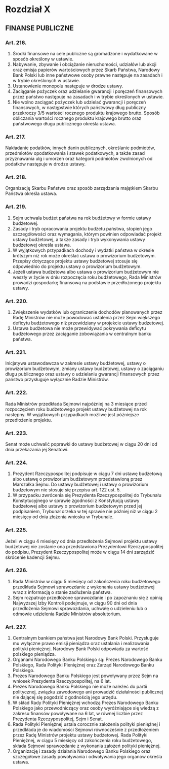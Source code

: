

# Rozdział X
## FINANSE PUBLICZNE


### Art. 216.

1.  Środki finansowe na cele publiczne są gromadzone i wydatkowane w
    sposób określony w ustawie.
2.  Nabywanie, zbywanie i obciążanie nieruchomości, udziałów lub akcji
    oraz emisja papierów wartościowych przez Skarb Państwa, Narodowy
    Bank Polski lub inne państwowe osoby prawne następuje na zasadach
    i w trybie określonych w ustawie.
3.  Ustanowienie monopolu następuje w drodze ustawy.
4.  Zaciąganie pożyczek oraz udzielanie gwarancji i poręczeń
    finansowych przez państwo następuje na zasadach i w trybie
    określonych w ustawie.
5.  Nie wolno zaciągać pożyczek lub udzielać gwarancji i poręczeń
    finansowych, w następstwie których państwowy dług publiczny
    przekroczy 3/5 wartości rocznego produktu krajowego brutto. Sposób
    obliczania wartości rocznego produktu krajowego brutto oraz
    państwowego długu publicznego określa ustawa.


### Art. 217.

Nakładanie podatków, innych danin publicznych, określanie podmiotów,
przedmiotów opodatkowania i stawek podatkowych, a także zasad
przyznawania ulg i umorzeń oraz kategorii podmiotów zwolnionych od
podatków następuje w drodze ustawy.


### Art. 218.

Organizację Skarbu Państwa oraz sposób zarządzania majątkiem Skarbu
Państwa określa ustawa.


### Art. 219.

1.  Sejm uchwala budżet państwa na rok budżetowy w formie ustawy
    budżetowej.
2.  Zasady i tryb opracowania projektu budżetu państwa, stopień jego
    szczegółowości oraz wymagania, którym powinien odpowiadać projekt
    ustawy budżetowej, a także zasady i tryb wykonywania ustawy
    budżetowej określa ustawa.
3.  W wyjątkowych przypadkach dochody i wydatki państwa w okresie
    krótszym niż rok może określać ustawa o prowizorium budżetowym.
    Przepisy dotyczące projektu ustawy budżetowej stosuje się
    odpowiednio do projektu ustawy o prowizorium budżetowym.
4.  Jeżeli ustawa budżetowa albo ustawa o prowizorium budżetowym nie
    weszły w życie w dniu rozpoczęcia roku budżetowego, Rada Ministrów
    prowadzi gospodarkę finansową na podstawie przedłożonego projektu
    ustawy.


### Art. 220.

1.  Zwiększenie wydatków lub ograniczenie dochodów planowanych przez
    Radę Ministrów nie może powodować ustalenia przez Sejm większego
    deficytu budżetowego niż przewidziany w projekcie ustawy
    budżetowej.
2.  Ustawa budżetowa nie może przewidywać pokrywania deficytu
    budżetowego przez zaciąganie zobowiązania w centralnym banku
    państwa.


### Art. 221.

Inicjatywa ustawodawcza w zakresie ustawy budżetowej, ustawy o
prowizorium budżetowym, zmiany ustawy budżetowej, ustawy o zaciąganiu
długu publicznego oraz ustawy o udzielaniu gwarancji finansowych przez
państwo przysługuje wyłącznie Radzie Ministrów.


### Art. 222.

Rada Ministrów przedkłada Sejmowi najpóźniej na 3 miesiące przed
rozpoczęciem roku budżetowego projekt ustawy budżetowej na rok
następny. W wyjątkowych przypadkach możliwe jest późniejsze
przedłożenie projektu.


### Art. 223.

Senat może uchwalić poprawki do ustawy budżetowej w ciągu 20 dni od
dnia przekazania jej Senatowi.


### Art. 224.

1.  Prezydent Rzeczypospolitej podpisuje w ciągu 7 dni ustawę
    budżetową albo ustawę o prowizorium budżetowym przedstawioną przez
    Marszałka Sejmu. Do ustawy budżetowej i ustawy o prowizorium
    budżetowym nie stosuje się przepisu art. 122 ust. 5.
2.  W przypadku zwrócenia się Prezydenta Rzeczypospolitej do Trybunału
    Konstytucyjnego w sprawie zgodności z Konstytucją ustawy
    budżetowej albo ustawy o prowizorium budżetowym przed jej
    podpisaniem, Trybunał orzeka w tej sprawie nie później niż w ciągu
    2 miesięcy od dnia złożenia wniosku w Trybunale.


### Art. 225.

Jeżeli w ciągu 4 miesięcy od dnia przedłożenia Sejmowi projektu ustawy
budżetowej nie zostanie ona przedstawiona Prezydentowi
Rzeczypospolitej do podpisu, Prezydent Rzeczypospolitej może w ciągu
14 dni zarządzić skrócenie kadencji Sejmu.


### Art. 226.

1.  Rada Ministrów w ciągu 5 miesięcy od zakończenia roku budżetowego
    przedkłada Sejmowi sprawozdanie z wykonania ustawy budżetowej wraz
    z informacją o stanie zadłużenia państwa.
2.  Sejm rozpatruje przedłożone sprawozdanie i po zapoznaniu się z
    opinią Najwyższej Izby Kontroli podejmuje, w ciągu 90 dni od dnia
    przedłożenia Sejmowi sprawozdania, uchwałę o udzieleniu lub o
    odmowie udzielenia Radzie Ministrów absolutorium.


### Art. 227.

1.  Centralnym bankiem państwa jest Narodowy Bank Polski. Przysługuje
    mu wyłączne prawo emisji pieniądza oraz ustalania i realizowania
    polityki pieniężnej. Narodowy Bank Polski odpowiada za wartość
    polskiego pieniądza.
2.  Organami Narodowego Banku Polskiego są: Prezes Narodowego Banku
    Polskiego, Rada Polityki Pieniężnej oraz Zarząd Narodowego Banku
    Polskiego.
3.  Prezes Narodowego Banku Polskiego jest powoływany przez Sejm na
    wniosek Prezydenta Rzeczypospolitej, na 6 lat.
4.  Prezes Narodowego Banku Polskiego nie może należeć do partii
    politycznej, związku zawodowego ani prowadzić działalności
    publicznej nie dającej się pogodzić z godnością jego urzędu.
5.  W skład Rady Polityki Pieniężnej wchodzą Prezes Narodowego Banku
    Polskiego jako przewodniczący oraz osoby wyróżniające się wiedzą z
    zakresu finansów powoływane na 6 lat, w równej liczbie przez
    Prezydenta Rzeczypospolitej, Sejm i Senat.
6.  Rada Polityki Pieniężnej ustala corocznie założenia polityki
    pieniężnej i przedkłada je do wiadomości Sejmowi równocześnie z
    przedłożeniem przez Radę Ministrów projektu ustawy budżetowej.
    Rada Polityki Pieniężnej, w ciągu 5 miesięcy od zakończenia roku
    budżetowego, składa Sejmowi sprawozdanie z wykonania założeń
    polityki pieniężnej.
7.  Organizację i zasady działania Narodowego Banku Polskiego oraz
    szczegółowe zasady powoływania i odwoływania jego organów określa
    ustawa.
